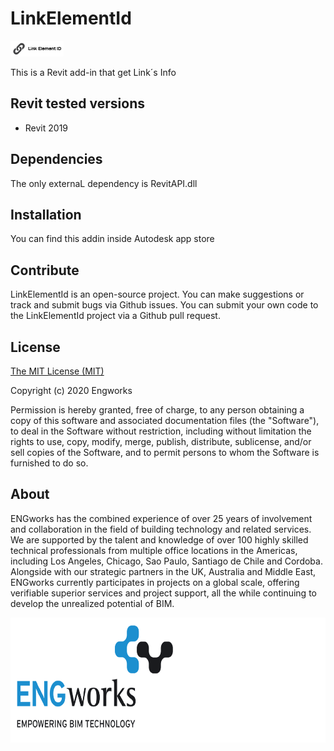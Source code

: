 # LinkElementId

<img src="https://github.com/ENGworks-DEV/LinkElementId/blob/master/Resources/LogoAndName-01.png" width="85" height="25">

This is a Revit add-in that get Link´s Info

## Revit tested versions

* Revit 2019

## Dependencies

The only externaL dependency is RevitAPI.dll

## Installation

You can find this addin inside Autodesk app store

## Contribute ##

LinkElementId is an open-source project. You can make suggestions or track and submit bugs via Github issues.  You can submit your own code to the LinkElementId project via a Github pull request.

## License ##

[The MIT License (MIT)](https://github.com/ENGworks-DEV/Finder/blob/master/LICENSE)

Copyright (c) 2020 Engworks

Permission is hereby granted, free of charge, to any person obtaining a copy of this software and associated documentation files (the "Software"), to deal in the Software without restriction, including without limitation the rights to use, copy, modify, merge, publish, distribute, sublicense, and/or sell copies of the Software, and to permit persons to whom the Software is furnished to do so.

## About ##

ENGworks has the combined experience of over 25 years of involvement and collaboration in the field of building technology and related services. We are supported by the talent and knowledge of over 100 highly skilled technical professionals from multiple office locations in the Americas, including Los Angeles, Chicago, Sao Paulo, Santiago de Chile and Cordoba. Alongside with our strategic partners in the UK, Australia and Middle East, ENGworks currently participates in projects on a global scale, offering verifiable superior services and project support, all the while continuing to develop the unrealized potential of BIM.

<img src="https://github.com/ENGworks-DEV/RenumberParts/blob/master/RenumberParts/Resources/EngLogo-01.png" width="650" height="200">

